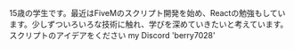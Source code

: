 15歳の学生です。最近はFiveMのスクリプト開発を始め、Reactの勉強もしています。少しずついろいろな技術に触れ、学びを深めていきたいと考えています。
スクリプトのアイデアをください
my Discord
'berry7028'

